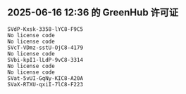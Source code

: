 ## 2025-06-16 12:36 的 GreenHub 许可证
```
SVdP-Kxsk-3358-lYC8-F9C5
No license code
No license code
SVcT-VDmz-sstU-OjC8-4179
No license code
SVbi-kpI1-lLdP-9vC8-3314
No license code
No license code
SVat-5vUI-GqNy-KIC8-A20A
SVaX-RTXU-qxiI-7lC8-F223
```
